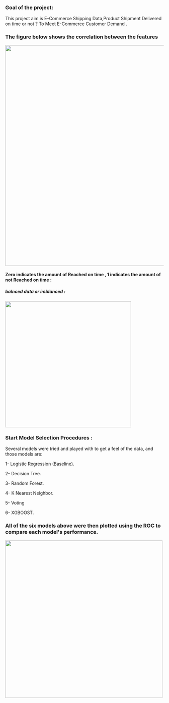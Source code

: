 

### Goal of the project:
This project aim is E-Commerce Shipping Data,Product Shipment Delivered on time or not ? To Meet E-Commerce Customer Demand .


### The figure below shows the correlation between the features

<img src="https://github.com/Nuha-j/Classification-Project/blob/main/correlation%201.png" width="700"/>

#### Zero indicates the amount of Reached on time , 1 indicates the amount of not Reached on time :
##### balnced data or imblanced :

<img src="https://github.com/Nuha-j/Classification-Project/blob/main/implalance%202.png" width="400"/>

### Start Model Selection Procedures :
Several models were tried and played with to get a feel of the data, and those models are:

1- Logistic Regression (Baseline).

2- Decision Tree.

3- Random Forest.

4- K Nearest Neighbor.

5- Voting

6- XGBOOST.


### All of the six models above were then plotted using the ROC to compare each model's performance.


<img src="https://github.com/Nuha-j/Classification-Project/blob/main/ROC%203.jpg" width="500"/>
